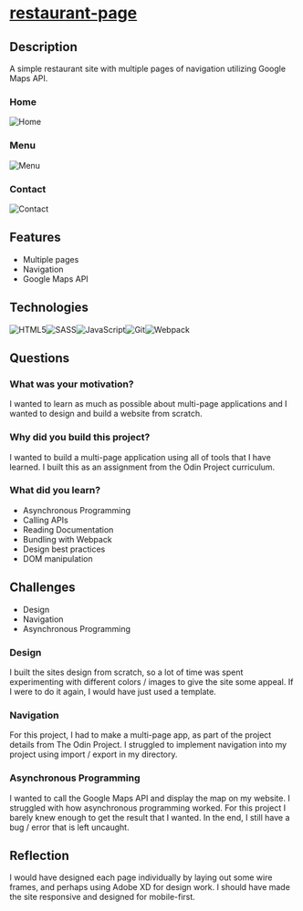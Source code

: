 # [restaurant-page](https://nathankim137311.github.io/restaurant-page/)

## Description
A simple restaurant site with multiple pages of navigation utilizing Google Maps API. 

### Home
![Home](https://cdn.discordapp.com/attachments/874773627285962822/899153919345819678/unknown.png)

### Menu
![Menu](https://cdn.discordapp.com/attachments/874773627285962822/899153999725469726/unknown.png)

### Contact
![Contact](https://cdn.discordapp.com/attachments/874773627285962822/899154484066938880/unknown.png)

## Features
* Multiple pages
* Navigation 
* Google Maps API

## Technologies
![HTML5](https://img.shields.io/badge/html5-%23E34F26.svg?style=for-the-badge&logo=html5&logoColor=white)![SASS](https://img.shields.io/badge/SASS-hotpink.svg?style=for-the-badge&logo=SASS&logoColor=white)![JavaScript](https://img.shields.io/badge/javascript-%23323330.svg?style=for-the-badge&logo=javascript&logoColor=%23F7DF1E)![Git](https://img.shields.io/badge/git-%23F05033.svg?style=for-the-badge&logo=git&logoColor=white)![Webpack](https://img.shields.io/badge/webpack-%238DD6F9.svg?style=for-the-badge&logo=webpack&logoColor=black)

## Questions
### What was your motivation?
I wanted to learn as much as possible about multi-page applications and I wanted to design and build a website from scratch. 

### Why did you build this project?
I wanted to build a multi-page application using all of tools that I have learned. I built this as an assignment from the Odin Project curriculum. 

### What did you learn?
* Asynchronous Programming
* Calling APIs
* Reading Documentation
* Bundling with Webpack
* Design best practices
* DOM manipulation

## Challenges
* Design 
* Navigation
* Asynchronous Programming

### Design
I built the sites design from scratch, so a lot of time was spent experimenting with different colors / images to give the site some appeal. If I were to do it again, I would have just used a template. 

### Navigation
For this project, I had to make a multi-page app, as part of the project details from The Odin Project. I struggled to implement navigation into my project using import / export in my directory. 

### Asynchronous Programming
I wanted to call the Google Maps API and display the map on my website. I struggled with how asynchronous programming worked. For this project I barely knew enough to get the result that I wanted. In the end, I still have a bug / error that is left uncaught. 

## Reflection
I would have designed each page individually by laying out some wire frames, and perhaps using Adobe XD for design work. I should have made the site responsive and designed for mobile-first. 
